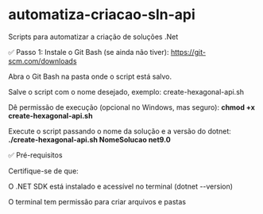 # automatiza-criacao-sln-api
Scripts para automatizar a criação de soluções .Net

✅ Passo 1: 
Instale o Git Bash (se ainda não tiver):
https://git-scm.com/downloads

Abra o Git Bash na pasta onde o script está salvo.

Salve o script com o nome desejado, exemplo: create-hexagonal-api.sh

Dê permissão de execução (opcional no Windows, mas seguro): **__chmod +x create-hexagonal-api.sh__**

Execute o script passando o nome da solução e a versão do dotnet: **__./create-hexagonal-api.sh NomeSolucao net9.0__**

✅ Pré-requisitos

Certifique-se de que:

O .NET SDK está instalado e acessível no terminal (dotnet --version)

O terminal tem permissão para criar arquivos e pastas 



